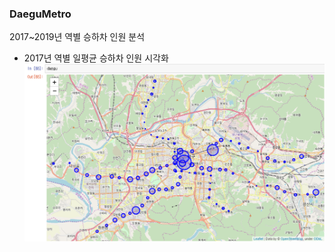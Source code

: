 ### DaeguMetro
2017~2019년 역별 승하차 인원 분석  

- 2017년 역별 일평균 승하차 인원 시각화
  <img src="./DaeguMetro/result_metro.PNG">

